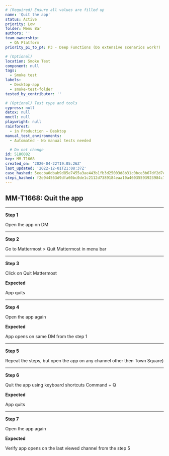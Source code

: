 ```yaml
---
# (Required) Ensure all values are filled up
name: 'Quit the app'
status: Active
priority: Low
folder: Menu Bar
authors: ''
team_ownership:
  - QA Platform
priority_p1_to_p4: P3 - Deep Functions (Do extensive scenarios work?)

# (Optional)
location: Smoke Test
component: null
tags:
  - Smoke test
labels:
  - Desktop-app
  - smoke-test-folder
tested_by_contributor: ''

# (Optional) Test type and tools
cypress: null
detox: null
mmctl: null
playwright: null
rainforest:
  - in Production — Desktop
manual_test_environments:
  - Automated - No manual tests needed

  # Do not change
id: 5186082
key: MM-T1668
created_on: '2020-04-22T19:05:26Z'
last_updated: '2022-12-01T21:08:37Z'
case_hashed: 5eecba0dbab9d85e7455a3ae443b1fb3d25003d8b31c0bce3b67df2d7c6dce126c06be55e94dfe3d5fc4caf1ffa2d2d2
steps_hashed: f2e944563d9dfa60bc0de1c2112d7389184eaa10a46035593923984c7ef65ef9cf0cb8bdede781b53806fa0eb87afb79
---
```


<!-- (Auto-generated) Based on frontmatter's "key" and "name" -->

## MM-T1668: Quit the app

---

**Step 1**

Open the app on DM

---

**Step 2**

Go to Mattermost > Quit Mattermost in menu bar

---

**Step 3**

Click on Quit Mattermost

**Expected**

App quits

---

**Step 4**

Open the app again

**Expected**

App opens on same DM from the step 1

---

**Step 5**

Repeat the steps, but open the app on any channel other then Town Square)

---

**Step 6**

Quit the app using keyboard shortcuts Command + Q

**Expected**

App quits

---

**Step 7**

Open the app again

**Expected**

Verify app opens on the last viewed channel from the step 5

